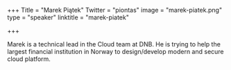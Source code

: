 +++
Title = "Marek Piątek"
Twitter = "piontas"
image = "marek-piatek.png"
type = "speaker"
linktitle = "marek-piatek"

+++

Marek is a technical lead in the Cloud team at DNB. He is trying to help the largest financial institution in Norway to design/develop modern and secure cloud platform.
